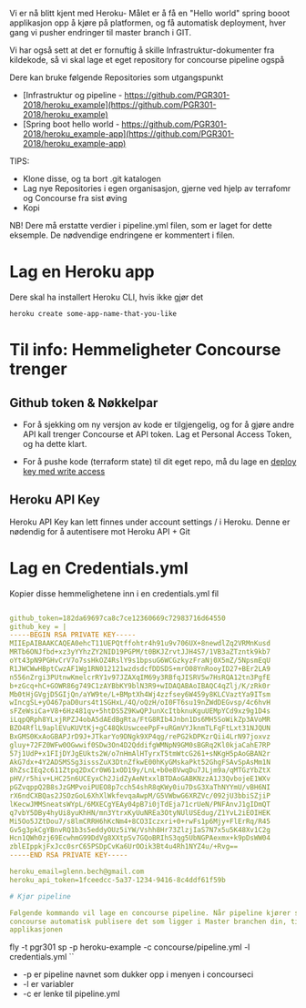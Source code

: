 Vi er nå blitt kjent med Heroku- Målet er å få en "Hello world" spring booot applikasjon opp å kjøre
på platformen, og få automatisk deployment, hver gang vi pusher endringer til master branch i GIT.

Vi har også sett at det er fornuftig å skille Infrastruktur-dokumenter fra kildekode, så vi skal lage et eget
repository for concourse pipeline ogspå

Dere kan bruke følgende Repositories som utgangspunkt

* [Infrastruktur og pipeline - https://github.com/PGR301-2018/heroku_example](https://github.com/PGR301-2018/heroku_example)  
* [Spring boot hello world - https://github.com/PGR301-2018/heroku_example-app](https://github.com/PGR301-2018/heroku_example-app)

TIPS:

* Klone disse, og ta bort .git katalogen
* Lag nye Repositories i egen organisasjon, gjerne ved hjelp av terrafomr og Concourse fra sist øving
* Kopi

 NB! Dere må erstatte verdier i pipeline.yml filen, som er laget for dette eksemple. De nødvendige endringene er kommentert i
 filen.

# Lag en Heroku app

Dere skal ha installert Heroku CLI, hvis ikke gjør det

```
heroku create some-app-name-that-you-like
```

# Til info: Hemmeligheter Concourse trenger

## Github token & Nøkkelpar

* For å sjekking om ny versjon av kode er tilgjengelig, og for å gjøre andre API kall trenger Concourse et API token. Lag et Personal Access Token, og ha dette klart.

* For å pushe kode (terraform state) til dit eget repo, må du lage en [deploy key med write access](https://developer.github.com/v3/guides/managing-deploy-keys/)

## Heroku API Key

Heroku API Key kan lett finnes under account settings / i Heroku. Denne er nødendig for å autentisere mot Heroku API + Git

# Lag en Credentials.yml

Kopier disse hemmelighetene inn i en credentials.yml fil

```yaml

github_token=182da69697ca8c7ce12360669c72983716d64550
github_key = |
-----BEGIN RSA PRIVATE KEY-----
MIIEpAIBAAKCAQEA0ehcT11UEPQtffohtr4h91u9v706UX+8newdlZq2VRMnKusd
MRTb6ONJfbd+xz3yYYhzZY2NID19PGPM/t0BKJZrvtJJH4S7/1VB3aZTzntk9kb7
oYt43pN9PGHvCrV7o7ssHkOZ4RslY9s1bpsuG6WCGzkyzFraNj0X5mZ/5NpsmEqU
R1JWCWwHBptCwzAF1Wg1RN012121wzdsdcfDDSDS+mrO08YnRooyID27+BEr2LA9
n556nZrgi3PUtnwKmelcrRY1v97JZAXqIM69y3RBfqJISRV5w7HsRQA12tn3PgfE
b+zGcq+hC+GOWR86g749C1zAYBbKY9blN3R9+wIDAQABAoIBAQC4qZlj/K/zRk0r
Mb0tHjGVgjD5GIjQn/aYW9te/L+BMptXh4Wj4zzfsey6W459y8KLCVaztYa9ITsm
wIncgSL+yO467paD0urs4t1SGHxL/4Q/oQzH/oI0FT6su19nZWdDEGvsp/4c6hvH
sFZeWsiCa+V8+6Hz481qv+5htDS5Z9KwQPJunXcItbknuKguUEMpYCd9xz9g1D4s
iLqpQRph8YLxjRPZJ4obA5dAEdBgRta/FtG8RIb4Jnbn1Ds6MH5SoWikZp3AVoMR
BZO4RflL9aplEVuKUVtKj+gC48QkUswceePpF+uRGmVYJknmTLFqFtLxt31NJQUN
BxGMS0KxAoGBAPJrD9J+JTkarYo9DNgk9XP4qg/rePG2kDPKzrQii4LrN97joxvz
gluy+72FZ0WFw0OGwwif0SDw3On4D2QddifgWMNpN9GM0sBGRq2Kl0kjaCahE7RP
57j1UdP+x1FIjDYJgEUkts2W/o7nHmAlHTyrxT5tmWtcG261+sNKgH5pAoGBAN2r
AkG7dx+4Y2ADSMSSg3isssZuX3DtnZfkwE00hKyGMskaPkt52GhgFSAvSpAsMm1N
8hZscIEq2c611Ztpq2DxCr0W61xOD19y/LnL+b0e8VwqDu7JLjm9a/qMTGzYbZtX
pHV/r5hiv+LHC25n6UCEyxCh2JidZyAeNtxxlBTDAoGABKNzzA1J3QvbojeE1WXv
pGZvqppQ2B8sJzGMPvoiPUEO8p7cch54shR8qKWy0iu7DsG3XaThNYYmU/vBH6NI
rX6ndCXBQas2JSOzGoL6XhXlWkfevqaAwpM/G5VWbwG6XRZVc/092jU3bbiSZjiP
lKecwJMMSneatsWYpL/6MXECgYEAy04pB7i0jTdEja71crUeN/PNFAnvJ1gIDmQT
q7vbY5DBy4hyUi8yuKhHN/mn3YtrxKyUuNREa3OtyNUlUSEdug/Z1YvL2iEOIHEK
Mi5Oo5JZtDou7/s8lmCRRH6hKcNm4+8CO3Iczxri+0+rwFs1p6Mjy+FlErRq/R45
Gv5g3pkCgYBnvRQ1b3s5eddyOUz5iYW/Vshh8Hr73ZlzjIaS7N7x5u5K48Xv1C2g
Hcn1QWh0zj69EcwhmG99DdVg8XXtpSv7GQoBRIhS3qg5UbNGPAexmx+k9pDsWW04
zblEIppkjFxJcc0srC65PSDpCvKa6UrOOik3Bt4u4Rh1NYZ4u/+Rvg==
-----END RSA PRIVATE KEY-----

heroku_email=glenn.bech@gmail.com
heroku_api_token=1fceedcc-5a37-1234-9416-8c4ddf61f59b

# Kjør pipeline

Følgende kommando vil lage en concourse pipeline. Når pipeline kjører så vil
concourse automatisk publisere det som ligger i Master branchen din, til heroku
applikasjonen

```
fly -t pgr301 sp  -p heroku-example -c concourse/pipeline.yml -l credentials.yml
``
* -p er pipeline navnet som dukker opp i menyen i concourseci
* -l er variabler
* -c er lenke til pipeline.yml
